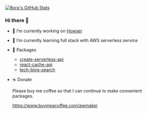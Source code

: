 <a href="https://github.com/zao95/zao95">
  <img align="center" src="https://github-readme-stats.vercel.app/api?username=zao95&show_icons=true&line_height=27&count_private=true&title_color=ffffff&text_color=c9cacc&icon_color=2bbc8a&bg_color=1d1f21" alt="Bora's GitHub Stats" />
</a>

### Hi there 👋

- 🔭 I’m currently working on [Howser](https://service.howser.co.kr/)
- 🌱 I’m currently learning full stack with AWS serverless service
- 🎁 Packages
  - [create-serverless-api](https://www.npmjs.com/package/create-serverless-api)
  - [react-cache-api](https://www.npmjs.com/package/react-cache-api)
  - [tech-blog-search](https://www.npmjs.com/package/tech-blog-search)
- ☕ Donate
  
  Please buy me coffee so that I can continue to make convenient packages.
  
  https://www.buymeacoffee.com/awmaker

<!--
**zao95/zao95** is a ✨ _special_ ✨ repository because its `README.md` (this file) appears on your GitHub profile.

Here are some ideas to get you started:

- 🔭 I’m currently working on ...
- 🌱 I’m currently learning ...
- 👯 I’m looking to collaborate on ...
- 🤔 I’m looking for help with ...
- 💬 Ask me about ...
- 📫 How to reach me: ...
- 😄 Pronouns: ...
- ⚡ Fun fact: ...
-->

